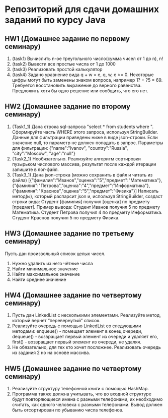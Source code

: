# Репозиторий для сдачи домашних заданий по курсу Java
## HW1 (Домашнее задание по первому семинару)

1. (task1) Вычислить n-ое треугольного число(сумма чисел от 1 до n), n!
2. (task2) Вывести все простые числа от 1 до 1000
3. (task3) Реализовать простой калькулятор
4. (task4) Задано уравнение вида q + w = e, q, w, e >= 0. Некоторые цифры могут быть заменены знаком вопроса, например 1? + ?5 = 69.
Требуется восстановить выражение до верного равенства. Предложить хотя бы одно решение или сообщить, что его нет.

## HW2 (Домашнее задание по второму семинару)

1. (Task1_1) Дана строка sql-запроса "select * from students where ". Сформируйте часть WHERE этого запроса, используя StringBuilder. Данные для фильтрации приведены ниже в виде json-строки.
Если значение null, то параметр не должен попадать в запрос.
Параметры для фильтрации: {"name":"Ivanov", "country":"Russia", "city":"Moscow", "age":"null"}
2. (Task2_1) Необязательно. Реализуйте алгоритм сортировки пузырьком числового массива, результат после каждой итерации запишите в лог-файл.
3. (Task3_1) Дана json-строка (можно сохранить в файл и читать из файла)
[{"фамилия":"Иванов","оценка":"5","предмет":"Математика"},{"фамилия":"Петрова","оценка":"4","предмет":"Информатика"},{"фамилия":"Краснов","оценка":"5","предмет":"Физика"}]
Написать метод(ы), который распарсит json и, используя StringBuilder, создаст строки вида: Студент [фамилия] получил [оценка] по предмету [предмет].
Пример вывода:
Студент Иванов получил 5 по предмету Математика.
Студент Петрова получил 4 по предмету Информатика.
Студент Краснов получил 5 по предмету Физика.

## HW3 (Домашнее задание по третьему семинару)

Пусть дан произвольный список целых чисел.

1. Нужно удалить из него чётные числа
2. Найти минимальное значение
3. Найти максимальное значение
4. Найти среднее значение

## HW4 (Домашнее задание по четвертому семинару)

1. Пусть дан LinkedList с несколькими элементами. Реализуйте метод, который вернет “перевернутый” список.
2. Реализуйте очередь с помощью LinkedList со следующими методами:
enqueue() - помещает элемент в конец очереди, dequeue() - возвращает первый элемент из очереди и удаляет его, first() - возвращает первый элемент из очереди, не удаляя.
3. Не обязательно, для тех кто хочет посложнее. Реализовать очередь из задания 2 но на основе массива.

## HW5 (Домашнее задание по четвертому семинару)

1. Реализуйте структуру телефонной книги с помощью HashMap.
2. Программа также должна учитывать, что во входной структуре будут повторяющиеся имена с разными телефонами, их необходимо считать, как одного человека с разными телефонами. Вывод должен быть отсортирован по убыванию числа телефонов.

